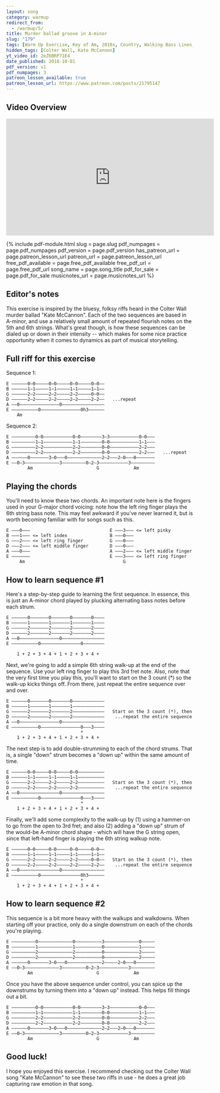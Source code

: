```yaml
---
layout: song
category: warmup
redirect_from:
  - /warmup/5/
title: Murder ballad groove in A-minor
slug: "179"
tags: [Warm Up Exercise, Key of Am, 2010s, Country, Walking Bass Lines, Licks & Fills]
hidden_tags: [Colter Wall, Kate McCannon]
yt_video_id: 2eZ6BRP71E4
date_published: 2018-10-01
pdf_version: v1
pdf_numpages: 3
patreon_lesson_available: true
patreon_lesson_url: https://www.patreon.com/posts/21795147
---
```


## Video Overview

<iframe width="560" height="315" src="https://www.youtube.com/embed/2eZ6BRP71E4?showinfo=0" frameborder="0" allowfullscreen></iframe>

<!-- Coming soon! -->

{% include pdf-module.html slug = page.slug pdf_numpages = page.pdf_numpages pdf_version = page.pdf_version has_patreon_url = page.patreon_lesson_url patreon_url = page.patreon_lesson_url free_pdf_available = page.free_pdf_available free_pdf_url = page.free_pdf_url song_name = page.song_title pdf_for_sale = page.pdf_for_sale musicnotes_url = page.musicnotes_url %}

## Editor's notes

This exercise is inspired by the bluesy, folksy riffs heard in the Colter Wall murder ballad "Kate McCannon". Each of the two sequences are based in A-minor, and use a relatively small amount of repeated flourish notes on the 5th and 6th strings. What's great though, is how these sequences can be dialed up or down in their intensity -- which makes for some nice practice opportunity when it comes to dynamics as part of musical storytelling.

## Full riff for this exercise

Sequence 1:

    E —–—–––0–0–—–––0—0–—–––0–0–—–––0–0––
    B —–—–––1–1–—–––1—1–—–––1–1–—–––1–1––
    G —–—–––2–2–—–––2—2–—–––2–2–—–––0–0––
    D —–—–––2–2–—–––2—2–—–––2–2–—–––2–2––   ...repeat
    A —–0–——–—–—–———–—––0——––––—––––—––––
    E —–—––––—–—0—–––––––—–––––—0h3––––––
        Am

Sequence 2:

    E —–—–—–—––0–0––—––––––––0—0––––––––3–3–––––––––––0–0—––
    B —–—–—–—––1–1––—––––––––1—1––––––––0–0–––––––––––1–1—––
    G —–—–—–—––2–2––—––––––––2—2––––––––0–0–––––––––––2–2—––
    D —–—–—–—––2–2––—––––––––2—2––––––––0–0–––––––––––2–2—––   ...repeat
    A —–––—–0–—–—–—–3—0—–—0––——–—–––––––2–2—––2–0–––0––—––––
    E —–0–3–—–––—–—––—––3–––––—–—–0–2–3––––—––––––3––––—––––
            Am                        G             Am

## Playing the chords

You'll need to know these two chords. An important note here is the fingers used in your G-major chord voicing: note how the left ring finger plays the 6th string bass note. This may feel awkward if you've never learned it, but is worth becoming familiar with for songs such as this.

    E —––0–––                              E —––3––– <= left pinky
    B —––1––– <= left index                B —––0–––
    G —––2––– <= left ring finger          G —––0–––
    D —––2––– <= left middle finger        D —––0–––
    A —––0–—–                              A —––2–—– <= left middle finger
    E —––—–––                              E —––3––– <= left ring finger
         Am                                     G

## How to learn sequence #1

Here's a step-by-step guide to learning the first sequence. In essence, this is just an A-minor chord played by plucking alternating bass notes before each strum.

    E —–—–––0–––—–––0—––—–––0–––—–––0––––
    B —–—–––1–––—–––1—––—–––1–––—–––1––––
    G —–—–––2–––—–––2—––—–––2–––—–––2––––
    D —–—–––2–––—–––2—––—–––2–––—–––2––––
    A —–0–——–—–—–———–—––0——––––—–––––––––
    E —–—––––—–—0—–––––––—–––––—0––––––––

        1 + 2 + 3 + 4 + 1 + 2 + 3 + 4 +

Next, we're going to add a simple 6th string walk-up at the end of the sequence. Use your left ring finger to play this 3rd fret note. Also, note that the very first time you play this, you'll want to start on the 3 count (*) so the walk-up kicks things off. From there, just repeat the entire sequence over and over.

    E —–—–––0–––—–––0—––—–––0–––—–––—––––
    B —–—–––1–––—–––1—––—–––1–––—–––—––––
    G —–—–––2–––—–––2—––—–––2–––—–––—––––   Start on the 3 count (*), then
    D —–—–––2–––—–––2—––—–––2–––—–––—––––    ...repeat the entire sequence
    A —–0–——–—–—–———–—––0——––––—––––—––––
    E —–—––––—–—0—–––––––—–––––—0–––3––––
                                *
        1 + 2 + 3 + 4 + 1 + 2 + 3 + 4 +

The next step is to add double-strumming to each of the chord strums. That is, a single "down" strum becomes a "down up" within the same amount of time.

    E —–—–––0–0–—–––0—0–—–––0–0–—–––—––––
    B —–—–––1–1–—–––1—1–—–––1–1–—–––—––––
    G —–—–––2–2–—–––2—2–—–––2–2–—–––—––––   Start on the 3 count (*), then
    D —–—–––2–2–—–––2—2–—–––2–2–—–––—––––    ...repeat the entire sequence
    A —–0–——–—–—–———–—––0——––––—––––—––––
    E —–—––––—–—0—–––––––—–––––—0–––3––––
                                *
        1 + 2 + 3 + 4 + 1 + 2 + 3 + 4 +

Finally, we'll add some complexity to the walk-up by (1) using a hammer-on to go from the open to 3rd fret; and also (2) adding a "down up" strum of the would-be A-minor chord shape - which will have the G string open, since that left-hand finger is playing the 6th string walkup note.

    E —–—–––0–0–—–––0—0–—–––0–0–—–––0–0––
    B —–—–––1–1–—–––1—1–—–––1–1–—–––1–1––
    G —–—–––2–2–—–––2—2–—–––2–2–—–––0–0––   Start on the 3 count (*), then
    D —–—–––2–2–—–––2—2–—–––2–2–—–––2–2––    ...repeat the entire sequence
    A —–0–——–—–—–———–—––0——––––—––––—––––
    E —–—––––—–—0—–––––––—–––––—0h3––––––
                                *
        1 + 2 + 3 + 4 + 1 + 2 + 3 + 4 +

## How to learn sequence #2

This sequence is a bit more heavy with the walkups and walkdowns. When starting off your practice, only do a single downstrum on each of the chords you're playing.

    E —–—–—–—––0––––—––––––––0—–––––––––3–––––––––––––0––—––
    B —–—–—–—––1––––—––––––––1—–––––––––0–––––––––––––1––—––
    G —–—–—–—––2––––—––––––––2—–––––––––0–––––––––––––2––—––
    D —–—–—–—––2––––—––––––––2—–––––––––0–––––––––––––2––—––
    A —–––—–0–—–—–—–3—0—–—0––——–—–––––––2––—––2–0–––0––—––––
    E —–0–3–—–––—–—––—––3–––––—–—–0–2–3––––—––––––3––––—––––
            Am                        G             Am

Once you have the above sequence under control, you can spice up the downstrums by turning them into a "down up" instead. This helps fill things out a bit.

    E —–—–—–—––0–0––—––––––––0—0––––––––3–3–––––––––––0–0—––
    B —–—–—–—––1–1––—––––––––1—1––––––––0–0–––––––––––1–1—––
    G —–—–—–—––2–2––—––––––––2—2––––––––0–0–––––––––––2–2—––
    D —–—–—–—––2–2––—––––––––2—2––––––––0–0–––––––––––2–2—––
    A —–––—–0–—–—–—–3—0—–—0––——–—–––––––2–2—––2–0–––0––—––––
    E —–0–3–—–––—–—––—––3–––––—–—–0–2–3––––—––––––3––––—––––
            Am                        G             Am

## Good luck!

I hope you enjoyed this exercise. I recommend checking out the Colter Wall song "Kate McCannon" to see these two riffs in use - he does a great job capturing raw emotion in that song.
